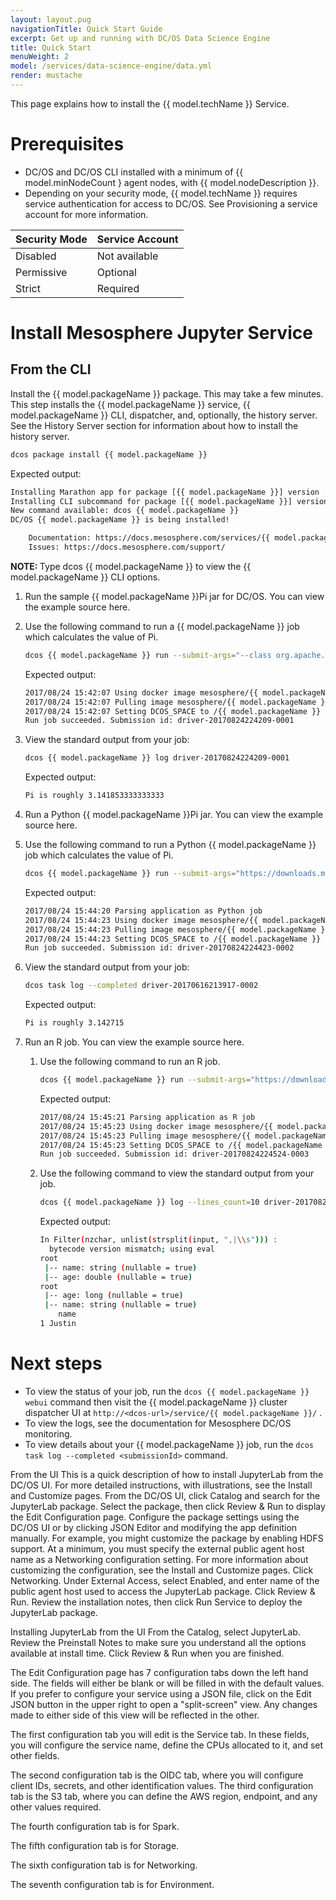 ```yaml
---
layout: layout.pug
navigationTitle: Quick Start Guide
excerpt: Get up and running with DC/OS Data Science Engine
title: Quick Start
menuWeight: 2
model: /services/data-science-engine/data.yml
render: mustache
---
```


This page explains how to install the {{ model.techName }} Service.

# Prerequisites


- DC/OS and DC/OS CLI installed with a minimum of {{ model.minNodeCount } agent nodes, with {{ model.nodeDescription }}.
- Depending on your security mode, {{ model.techName }} requires service authentication for access to DC/OS. See Provisioning a service account for more information.

| Security Mode | Service Account |
|----------------|------------------|
| Disabled | Not available |
| Permissive | Optional |
| Strict | Required |

# Install Mesosphere Jupyter Service

## From the CLI
Install the {{ model.packageName }} package. This may take a few minutes. This step installs the {{ model.packageName }} service, {{ model.packageName }} CLI, dispatcher, and, optionally, the history server. See the History Server section for information about how to install the history server.

   ```bash
   dcos package install {{ model.packageName }}
   ```

   Expected output:

   ```bash
   Installing Marathon app for package [{{ model.packageName }}] version [2.8.0-2.4.0]
   Installing CLI subcommand for package [{{ model.packageName }}] version [2.8.0-2.4.0]
   New command available: dcos {{ model.packageName }}
   DC/OS {{ model.packageName }} is being installed!

       Documentation: https://docs.mesosphere.com/services/{{ model.packageName }}/
       Issues: https://docs.mesosphere.com/support/
   ```
<p class="message--note"><strong>NOTE: </strong>Type dcos {{ model.packageName }} to view the {{ model.packageName }} CLI options.</p>

1. Run the sample {{ model.packageName }}Pi jar for DC/OS. You can view the example source here.
1. Use the following command to run a {{ model.packageName }} job which calculates the value of Pi.

    ```bash
    dcos {{ model.packageName }} run --submit-args="--class org.apache.{{ model.packageName }}.examples.{{ model.packageName }}Pi https://downloads.mesosphere.com/{{ model.packageName }}/assets/{{ model.packageName }}-examples_2.11-2.0.1.jar 30"
    ```

    Expected output:

    ```bash
    2017/08/24 15:42:07 Using docker image mesosphere/{{ model.packageName }}:2.8.0-2.4.0-hadoop-2.9 for drivers
    2017/08/24 15:42:07 Pulling image mesosphere/{{ model.packageName }}:2.8.0-2.4.0-hadoop-2.9 for executors, by default. To bypass set {{ model.packageName }}.mesos.executor.docker.forcePullImage=false
    2017/08/24 15:42:07 Setting DCOS_SPACE to /{{ model.packageName }}
    Run job succeeded. Submission id: driver-20170824224209-0001
    ```
1. View the standard output from your job:

    ```bash
    dcos {{ model.packageName }} log driver-20170824224209-0001
    ```

    Expected output:

    ```bash
    Pi is roughly 3.141853333333333
    ```

1. Run a Python {{ model.packageName }}Pi jar. You can view the example source here.

1. Use the following command to run a Python {{ model.packageName }} job which calculates the value of Pi.

    ```bash
    dcos {{ model.packageName }} run --submit-args="https://downloads.mesosphere.com/{{ model.packageName }}/examples/pi.py 30"
    ```

    Expected output:

    ```bash
    2017/08/24 15:44:20 Parsing application as Python job
    2017/08/24 15:44:23 Using docker image mesosphere/{{ model.packageName }}:2.8.0-2.4.0-hadoop-2.9 for drivers
    2017/08/24 15:44:23 Pulling image mesosphere/{{ model.packageName }}:2.8.0-2.4.0-hadoop-2.9 for executors, by default. To bypass set {{ model.packageName }}.mesos.executor.docker.forcePullImage=false
    2017/08/24 15:44:23 Setting DCOS_SPACE to /{{ model.packageName }}
    Run job succeeded. Submission id: driver-20170824224423-0002
    ```

1. View the standard output from your job:

    ```bash
    dcos task log --completed driver-20170616213917-0002
    ```
    Expected output:
    ```bash
    Pi is roughly 3.142715
    ```

1. Run an R job. You can view the example source here.

   1. Use the following command to run an R job.

       ```bash
       dcos {{ model.packageName }} run --submit-args="https://downloads.mesosphere.com/{{ model.packageName }}/examples/dataframe.R"
       ```
       Expected output:
       ```bash
       2017/08/24 15:45:21 Parsing application as R job
       2017/08/24 15:45:23 Using docker image mesosphere/{{ model.packageName }}:2.8.0-2.4.0-hadoop-2.9 for drivers
       2017/08/24 15:45:23 Pulling image mesosphere/{{ model.packageName }}:2.8.0-2.4.0-hadoop-2.9 for executors, by default. To bypass set {{ model.packageName }}.mesos.executor.docker.forcePullImage=false
       2017/08/24 15:45:23 Setting DCOS_SPACE to /{{ model.packageName }}
       Run job succeeded. Submission id: driver-20170824224524-0003
       ```

   2. Use the following command to view the standard output from your job.

       ```bash
       dcos {{ model.packageName }} log --lines_count=10 driver-20170824224524-0003
       ```

       Expected output:

       ```bash
       In Filter(nzchar, unlist(strsplit(input, ",|\\s"))) :
         bytecode version mismatch; using eval
       root
        |-- name: string (nullable = true)
        |-- age: double (nullable = true)
       root
        |-- age: long (nullable = true)
        |-- name: string (nullable = true)
           name
       1 Justin
       ```

# Next steps

- To view the status of your job, run the `dcos {{ model.packageName }} webui` command then visit the {{ model.packageName }} cluster dispatcher UI at `http://<dcos-url>/service/{{ model.packageName }}/` .
- To view the logs, see the documentation for Mesosphere DC/OS monitoring.
- To view details about your {{ model.packageName }} job, run the `dcos task log --completed <submissionId>` command.

From the UI
This is a quick description of how to install JupyterLab from the DC/OS UI. For more detailed instructions, with illustrations, see the Install and Customize pages.
From the DC/OS UI, click Catalog and search for the JupyterLab package.
Select the package, then click Review & Run to display the Edit Configuration page.
Configure the package settings using  the DC/OS UI or by clicking JSON Editor and modifying the app definition manually. For example, you might customize the package by enabling HDFS support.
At a minimum, you must specify the external public agent host name as a Networking configuration setting. For more information about customizing the configuration, see the Install and Customize pages.
Click Networking.
Under External Access, select Enabled, and enter name of the public agent host used to access the JupyterLab package.
Click Review & Run.
Review the installation notes, then click Run Service to deploy the JupyterLab package.

Installing JupyterLab from the UI
From the Catalog, select JupyterLab.
Review the Preinstall Notes to make sure you understand all the options available at install time. Click Review & Run when you are finished.


The Edit Configuration page has 7 configuration tabs down the left hand side. The fields will either be blank or will be filled in with the default values. If you prefer to configure your service using a JSON file, click on the Edit JSON button in the upper right to open a "split-screen" view. Any changes made to either side of this view will be reflected in the other.


The first configuration tab you will edit is the Service tab. In these fields, you will configure the service name, define the CPUs allocated to it, and set other fields. 

The second configuration tab is the OIDC tab, where  you will configure client IDs, secrets, and other identification values.
The third configuration tab is the S3 tab, where you can define the AWS region, endpoint, and any other values required.


The fourth configuration tab is for Spark.

The fifth configuration tab is for Storage.

The sixth configuration tab is for Networking.

The seventh configuration tab is for Environment. 




